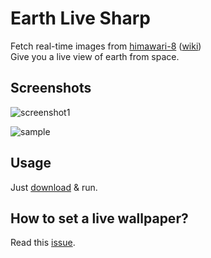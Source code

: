 Earth Live Sharp
===
Fetch real-time images from [himawari-8](http://himawari8.nict.go.jp/) ([wiki](https://en.wikipedia.org/wiki/Himawari_8))  
Give you a live view of earth from space.
## Screenshots
![screenshot1](https://cloud.githubusercontent.com/assets/6072743/11613119/73ea46c8-9c50-11e5-92e7-cfcba2558c1f.png)

![sample](https://cloud.githubusercontent.com/assets/6072743/11613290/6af013a8-9c56-11e5-8d7e-553cc8226d5a.png)  
## Usage
Just [download](https://github.com/bitdust/EarthLiveSharp/releases) & run.
## How to set a live wallpaper?
Read this [issue](https://github.com/bitdust/EarthLiveSharp/issues/3).
